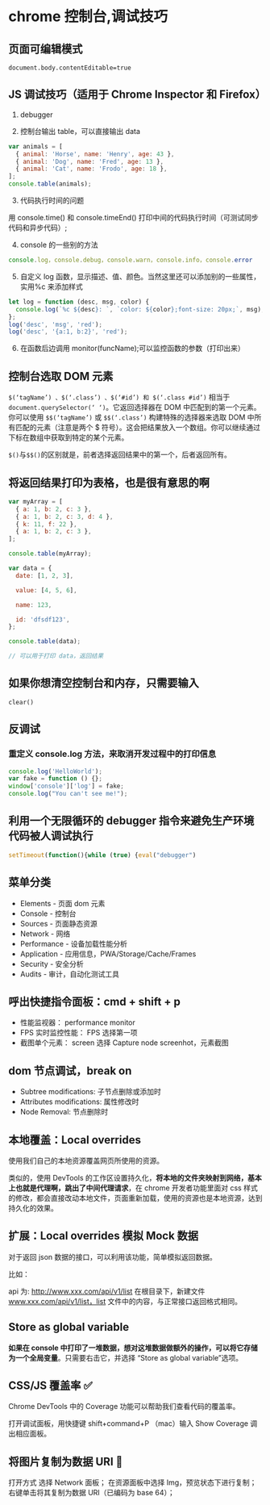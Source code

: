 # chrome 控制台,调试技巧

## 页面可编辑模式

`document.body.contentEditable=true`

## JS 调试技巧（适用于 Chrome Inspector 和 Firefox）

1. debugger

2. 控制台输出 table，可以直接输出 data

```js
var animals = [
  { animal: 'Horse', name: 'Henry', age: 43 },
  { animal: 'Dog', name: 'Fred', age: 13 },
  { animal: 'Cat', name: 'Frodo', age: 18 },
];
console.table(animals);
```

3. 代码执行时间的问题

用 console.time() 和 console.timeEnd() 打印中间的代码执行时间（可测试同步代码和异步代码）;

4. console 的一些别的方法

```js
console.log，console.debug，console.warn，console.info，console.error
```

5. 自定义 log 函数，显示描述、值、颜色。当然这里还可以添加别的一些属性，实用%c 来添加样式

```js
let log = function (desc, msg, color) {
  console.log(`%c ${desc}: `, `color: ${color};font-size: 20px;`, msg);
};
log('desc', 'msg', 'red');
log('desc', '{a:1, b:2}', 'red');
```

6. 在函数后边调用 monitor(funcName);可以监控函数的参数（打印出来）

## 控制台选取 DOM 元素

`$(‘tagName’) 、$(‘.class’) 、$(‘#id’) 和 $(‘.class #id’)` 相当于 `document.querySelector(‘ ‘)`。它返回选择器在 DOM 中匹配到的第一个元素。
你可以使用 `$$(‘tagName’)` 或 `$$(‘.class’)` 构建特殊的选择器来选取 DOM 中所有匹配的元素（注意是两个 \$ 符号）。这会把结果放入一个数组。你可以继续通过下标在数组中获取到特定的某个元素。

`$()`与`$$()`的区别就是，前者选择返回结果中的第一个，后者返回所有。

## 将返回结果打印为表格，也是很有意思的啊

```js
var myArray = [
  { a: 1, b: 2, c: 3 },
  { a: 1, b: 2, c: 3, d: 4 },
  { k: 11, f: 22 },
  { a: 1, b: 2, c: 3 },
];

console.table(myArray);

var data = {
  date: [1, 2, 3],

  value: [4, 5, 6],

  name: 123,

  id: 'dfsdf123',
};

console.table(data);

// 可以用于打印 data，返回结果
```

## 如果你想清空控制台和内存，只需要输入

`clear()`

## 反调试

### 重定义 console.log 方法，来取消开发过程中的打印信息

```js
console.log('HelloWorld');
var fake = function () {};
window['console']['log'] = fake;
console.log("You can't see me!");
```

## 利用一个无限循环的 debugger 指令来避免生产环境代码被人调试执行

```js
setTimeout(function(){while (true) {eval("debugger")
```

## 菜单分类

- Elements - 页面 dom 元素
- Console - 控制台
- Sources - 页面静态资源
- Network - 网络
- Performance - 设备加载性能分析
- Application - 应用信息，PWA/Storage/Cache/Frames
- Security - 安全分析
- Audits - 审计，自动化测试工具

## 呼出快捷指令面板：cmd + shift + p

- 性能监视器： performance monitor
- FPS 实时监控性能： FPS 选择第一项
- 截图单个元素： screen 选择 Capture node screenhot，元素截图

## dom 节点调试，break on

- Subtree modifications: 子节点删除或添加时
- Attributes modifications: 属性修改时
- Node Removal: 节点删除时

## 本地覆盖：Local overrides

使用我们自己的本地资源覆盖网页所使用的资源。

类似的，使用 DevTools 的工作区设置持久化，**将本地的文件夹映射到网络，基本上也就是代理啊，跳出了中间代理请求**，在 chrome 开发者功能里面对 css 样式的修改，都会直接改动本地文件，页面重新加载，使用的资源也是本地资源，达到持久化的效果。

## 扩展：Local overrides 模拟 Mock 数据

对于返回 json 数据的接口，可以利用该功能，简单模拟返回数据。

比如：

api 为: <http://www.xxx.com/api/v1/list>
在根目录下，新建文件 www.xxx.com/api/v1/list，list 文件中的内容，与正常接口返回格式相同。

## Store as global variable

**如果在 console 中打印了一堆数据，想对这堆数据做额外的操作，可以将它存储为一个全局变量**。只需要右击它，并选择 “Store as global variable”选项。

## CSS/JS 覆盖率 ✅

Chrome DevTools 中的 Coverage 功能可以帮助我们查看代码的覆盖率。

打开调试面板，用快捷键 shift+command+P （mac）输入 Show Coverage 调出相应面板。

## 将图片复制为数据 URI 🦊

打开方式
选择 Network 面板；
在资源面板中选择 Img，预览状态下进行复制；
右键单击将其复制为数据 URI（已编码为 base 64）；


